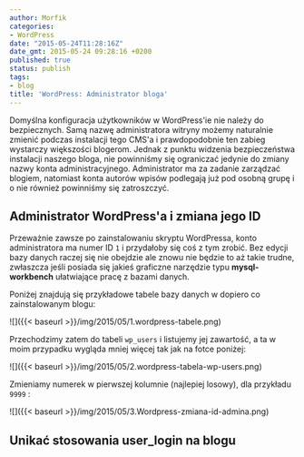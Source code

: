 ```yaml
---
author: Morfik
categories:
- WordPress
date: "2015-05-24T11:28:16Z"
date_gmt: 2015-05-24 09:28:16 +0200
published: true
status: publish
tags:
- blog
title: 'WordPress: Administrator bloga'
---
```


Domyślna konfiguracja użytkowników w WordPress'ie nie należy do bezpiecznych. Samą nazwę
administratora witryny możemy naturalnie zmienić podczas instalacji tego CMS'a i prawdopodobnie ten
zabieg wystarczy większości blogerom. Jednak z punktu widzenia bezpieczeństwa instalacji naszego
bloga, nie powinniśmy się ograniczać jedynie do zmiany nazwy konta administracyjnego. Administrator
ma za zadanie zarządzać blogiem, natomiast konta autorów wpisów podlegają już pod osobną grupę i o
nie również powinniśmy się zatroszczyć.

<!--more-->
## Administrator WordPress'a i zmiana jego ID

Przeważnie zawsze po zainstalowaniu skryptu WordPressa, konto administratora ma numer ID `1` i
przydałoby się coś z tym zrobić. Bez edycji bazy danych raczej się nie obejdzie ale znowu nie będzie
to aż takie trudne, zwłaszcza jeśli posiada się jakieś graficzne narzędzie typu **mysql-workbench**
ułatwiające pracę z bazami danych.

Poniżej znajdują się przykładowe tabele bazy danych w dopiero co zainstalowanym blogu:

![]({{< baseurl >}}/img/2015/05/1.wordpress-tabele.png)

Przechodzimy zatem do tabeli `wp_users` i listujemy jej zawartość, a ta w moim przypadku wygląda
mniej więcej tak jak na fotce poniżej:

![]({{< baseurl >}}/img/2015/05/2.wordpress-tabela-wp-users.png)

Zmieniamy numerek w pierwszej kolumnie (najlepiej losowy), dla przykładu `9999` :

![]({{< baseurl >}}/img/2015/05/3.Wordpress-zmiana-id-admina.png)

## Unikać stosowania user\_login na blogu
